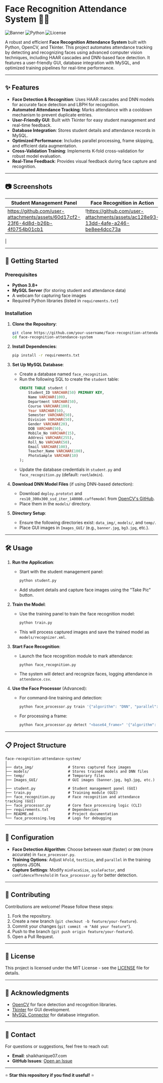 # Face Recognition Attendance System 👤📸

![Banner](https://img.shields.io/badge/Version-1.0.0-blue.svg) ![Python](https://img.shields.io/badge/Python-3.8%2B-green.svg) ![License](https://img.shields.io/badge/License-MIT-yellow.svg)

A robust and efficient **Face Recognition Attendance System** built with Python, OpenCV, and Tkinter. This project automates attendance tracking by detecting and recognizing faces using advanced computer vision techniques, including HAAR cascades and DNN-based face detection. It features a user-friendly GUI, database integration with MySQL, and optimized training pipelines for real-time performance.

---

## ✨ Features

- **Face Detection & Recognition**: Uses HAAR cascades and DNN models for accurate face detection and LBPH for recognition.
- **Automated Attendance Tracking**: Marks attendance with a cooldown mechanism to prevent duplicate entries.
- **User-Friendly GUI**: Built with Tkinter for easy student management and real-time feedback.
- **Database Integration**: Stores student details and attendance records in MySQL.
- **Optimized Performance**: Includes parallel processing, frame skipping, and efficient data augmentation.
- **Cross-Validation Training**: Implements K-fold cross-validation for robust model evaluation.
- **Real-Time Feedback**: Provides visual feedback during face capture and recognition.

---

## 📷 Screenshots

| Student Management Panel | Face Recognition in Action |
|--------------------------|----------------------------|
| https://github.com/user-attachments/assets/60d17cf2-23f6-4d8d-b26b-4f0754b01cb1| !https://github.com/user-attachments/assets/ac128e93-13dd-4afe-a246-be8ee4dcc73a
|

---

## 🚀 Getting Started

### Prerequisites

- **Python 3.8+**
- **MySQL Server** (for storing student and attendance data)
- A webcam for capturing face images
- Required Python libraries (listed in `requirements.txt`)

### Installation

1. **Clone the Repository**:
   ```bash
   git clone https://github.com/your-username/face-recognition-attendance-system.git
   cd face-recognition-attendance-system
   ```

2. **Install Dependencies**:
   ```bash
   pip install -r requirements.txt
   ```

3. **Set Up MySQL Database**:
   - Create a database named `face_recognition`.
   - Run the following SQL to create the `student` table:
     ```sql
     CREATE TABLE student (
         Student_ID VARCHAR(50) PRIMARY KEY,
         Name VARCHAR(100),
         Department VARCHAR(50),
         Course VARCHAR(100),
         Year VARCHAR(50),
         Semester VARCHAR(50),
         Division VARCHAR(50),
         Gender VARCHAR(20),
         DOB VARCHAR(50),
         Mobile_No VARCHAR(15),
         Address VARCHAR(255),
         Roll_No VARCHAR(50),
         Email VARCHAR(100),
         Teacher_Name VARCHAR(100),
         PhotoSample VARCHAR(10)
     );
     ```
   - Update the database credentials in `student.py` and `face_recognition.py` (default: `root`/`admin`).

4. **Download DNN Model Files** (if using DNN-based detection):
   - Download `deploy.prototxt` and `res10_300x300_ssd_iter_140000.caffemodel` from [OpenCV's GitHub](https://github.com/opencv/opencv_3rdparty).
   - Place them in the `models/` directory.

5. **Directory Setup**:
   - Ensure the following directories exist: `data_img/`, `models/`, and `temp/`.
   - Place GUI images in `Images_GUI/` (e.g., `banner.jpg`, `bg3.jpg`, etc.).

---

## 🛠️ Usage

1. **Run the Application**:
   - Start with the student management panel:
     ```bash
     python student.py
     ```
   - Add student details and capture face images using the "Take Pic" button.

2. **Train the Model**:
   - Use the training panel to train the face recognition model:
     ```bash
     python train.py
     ```
   - This will process captured images and save the trained model as `models/recognizer.xml`.

3. **Start Face Recognition**:
   - Launch the face recognition module to mark attendance:
     ```bash
     python face_recognition.py
     ```
   - The system will detect and recognize faces, logging attendance in `attendance.csv`.

4. **Use the Face Processor** (Advanced):
   - For command-line training and detection:
     ```bash
     python face_processor.py train '{"algorithm": "DNN", "parallel": true}'
     ```
   - For processing a frame:
     ```bash
     python face_processor.py detect "<base64_frame>" '{"algorithm": "DNN"}'
     ```

---

## 📋 Project Structure

```
face-recognition-attendance-system/
│
├── data_img/                # Stores captured face images
├── models/                  # Stores trained models and DNN files
├── temp/                    # Temporary files
├── Images_GUI/              # GUI images (banner.jpg, bg3.jpg, etc.)
│
├── student.py               # Student management panel (GUI)
├── train.py                 # Training module (GUI)
├── face_recognition.py      # Face recognition and attendance tracking (GUI)
├── face_processor.py        # Core face processing logic (CLI)
├── requirements.txt         # Dependencies
├── README.md                # Project documentation
└── face_processing.log      # Logs for debugging
```

---

## 🔧 Configuration

- **Face Detection Algorithm**: Choose between `HAAR` (faster) or `DNN` (more accurate) in `face_processor.py`.
- **Training Options**: Adjust `kFold`, `testSize`, and `parallel` in the training options JSON.
- **Capture Settings**: Modify `minFaceSize`, `scaleFactor`, and `confidenceThreshold` in `face_processor.py` for better detection.

---

## 🤝 Contributing

Contributions are welcome! Please follow these steps:

1. Fork the repository.
2. Create a new branch (`git checkout -b feature/your-feature`).
3. Commit your changes (`git commit -m "Add your feature"`).
4. Push to the branch (`git push origin feature/your-feature`).
5. Open a Pull Request.

---

## 📜 License

This project is licensed under the MIT License - see the [LICENSE](LICENSE) file for details.

---

## 🌟 Acknowledgments

- [OpenCV](https://opencv.org/) for face detection and recognition libraries.
- [Tkinter](https://docs.python.org/3/library/tkinter.html) for GUI development.
- [MySQL Connector](https://dev.mysql.com/doc/connector-python/en/) for database integration.

---

## 📧 Contact

For questions or suggestions, feel free to reach out:

- **Email**: shaikhanique07.com
- **GitHub Issues**: [Open an Issue](AI_BASED_FACE_RECOGNITION_AND_ATTENDANCE_SYSTEM)

---

⭐ **Star this repository if you find it useful!** ⭐
